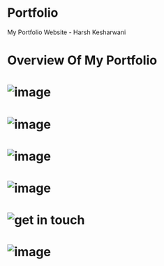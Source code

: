 # Portfolio

My Portfolio Website - Harsh Kesharwani

# Overview Of My Portfolio

# ![image](https://github.com/harshgithup/Portfolio/assets/116560172/0da3d9d9-4718-4473-8b0c-b0e41029048f)

# ![image](https://github.com/harshgithup/Portfolio/assets/116560172/fbc69656-2d52-4bdd-ab3c-81c54cfb6546)

# ![image](https://github.com/harshgithup/Portfolio/assets/116560172/40550cb4-5c59-4de5-b26e-e9c3c595ae8b)

# ![image](https://github.com/harshgithup/Portfolio/assets/116560172/f3bbe6c3-6ac2-4623-b07b-962e90de62e3)

# ![get in touch](https://github.com/harshgithup/My-Portfolio/assets/116560172/fc910218-0fee-414c-aaee-239d3b77b060)


# ![image](https://github.com/harshgithup/Portfolio/assets/116560172/8c9c58ed-0f8d-46c9-92fb-6f9314e4cac8)
